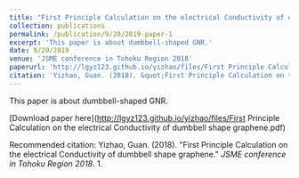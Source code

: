 ```yaml
---
title: "First Principle Calculation on the electrical Conductivity of dumbbell shape graphene"
collection: publications
permalink: /publication/9/20/2019-paper-1
excerpt: 'This paper is about dumbbell-shaped GNR.'
date: 9/20/2019
venue: 'JSME conference in Tohoku Region 2018'
paperurl: 'http://lgyz123.github.io/yizhao/files/First Principle Calculation on the electrical Conductivity of dumbbell shape graphene.pdf'
citation: 'Yizhao, Guan. (2018). &quot;First Principle Calculation on the electrical Conductivity of dumbbell shape graphene.&quot; <i>JSME conference in Tohoku Region 2018</i>. 1.'
---
```

This paper is about dumbbell-shaped GNR.

[Download paper here](http://lgyz123.github.io/yizhao/files/First Principle Calculation on the electrical Conductivity of dumbbell shape graphene.pdf)

Recommended citation: Yizhao, Guan. (2018). "First Principle Calculation on the electrical Conductivity of dumbbell shape graphene." <i>JSME conference in Tohoku Region 2018</i>. 1.